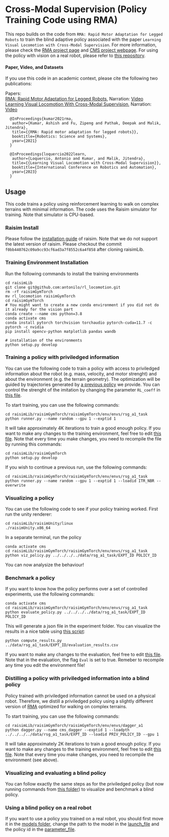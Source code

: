 # Cross-Modal Supervision (Policy Training Code using RMA)

This repo builds on the code from ```RMA: Rapid Motor Adaptation for Legged Robots``` to train the blind adaptive policy associated with the paper ```Learning Visual Locomotion with Cross-Modal Supervision```.
For more information, please check the [RMA project page](https://ashish-kmr.github.io/rma-legged-robots/) and [CMS project webpage](https://antonilo.github.io/vision_locomotion/). For using the policy with vision on a real robot, please refer to [this repository](https://github.com/antonilo/vision_locomotion).


#### Paper, Video, and Datasets

If you use this code in an academic context, please cite the following two publications:

Papers:     
[RMA: Rapid Motor Adaptation for Legged Robots](https://arxiv.org/abs/2107.04034), Narration: [Video](https://www.youtube.com/watch?v=qKF6dr_S-wQ)           
[Learning Visual Locomotion With Cross-Modal Supervision](https://antonilo.github.io/vision_locomotion/pdf/manuscript.pdf), Narration: [Video](https://youtu.be/d7I34YIdMdk)

```
  @InProceedings{kumar2021rma,
   author={Kumar, Ashish and Fu, Zipeng and Pathak, Deepak and Malik, Jitendra},
   title={{RMA: Rapid motor adaptation for legged robots}},
   booktitle={Robotics: Science and Systems},
   year={2021}
  }

  @InProceedings{loquercio2022learn,
   author={Loquercio, Antonio and Kumar, and Malik, Jitendra},
   title={{Learning Visual Locomotion with Cross-Modal Supervision}},
   booktitle={International Conference on Robotics and Automation},
   year={2023}
  }
```

## Usage

This code trains a policy using reinforcement learning to walk on complex terrains with minimal information. The code uses the Raisim simulator for training. Note that simulator is CPU-based.

### Raisim Install

Please follow the [installation guide](https://raisim.com/sections/Installation.html) of raisim. Note that we do not support the latest version of raisim. Please checkout the commit `f0bb440762c09a9cc93cf6ad3a7f8552c6a4f858` after cloning raisimLib.

### Training Environment Installation

Run the following commands to install the training environments

```
cd raisimLib
git clone git@github.com:antonilo/rl_locomotion.git
rm -rf raisimGymTorch
mv rl_locomotion raisimGymTorch
cd raisimGymTorch
# You might want to create a new conda environment if you did not do it already for the vision part
conda create --name cms python=3.8
conda activate cms
conda install pytorch torchvision torchaudio pytorch-cuda=11.7 -c pytorch -c nvidia
pip install opencv-python matplotlib pandas wandb

# installation of the environments
python setup.py develop
```

### Training a policy with priviledged information

You can use the following code to train a policy with access to priviledged information about the robot (e.g. mass, velocity, and motor strenght) and about the environment (e.g. the terrain geometry). The optimization will be guided by trajectories generated by [a previous policy](data/base_policy) we provide. You can control the strenght of the imitation by changing the parameter `RL_coeff` in [this file](./raisimGymTorch/env/envs/rsg_a1_task/runner.py).

To start training, you can use the following commands:

```
cd raisimLib/raisimGymTorch/raisimGymTorch/env/envs/rsg_a1_task
python runner.py --name random --gpu 1 --exptid 1
```
It will take approximately 4K iterations to train a good enough policy. If you want to make any changes to the training environment, feel free to edit [this file](./raisimGymTorch/env/envs/rsg_a1_task/Environment.hpp). Note that every time you make changes, you need to recompile the file by running this commands:

```
cd raisimLib/raisimGymTorch
python setup.py develop
```

If you wish to continue a previous run, use the following commands:

```
cd raisimLib/raisimGymTorch/raisimGymTorch/env/envs/rsg_a1_task
python runner.py --name random --gpu 1 --exptid 1 --loadid ITR_NBR --overwrite
```

### Visualizing a policy

You can use the following code to see if your policy training worked. First run the unity renderer:

```
cd raisimLib/raisimUnity/linux
./raisimUnity.x86_64
```

In a separate terminal, run the policy
```
conda activate cms
cd raisimLib/raisimGymTorch/raisimGymTorch/env/envs/rsg_a1_task
python viz_policy.py ../../../../data/rsg_a1_task/EXPT_ID POLICY_ID

```
You can now analysize the behaviour!

### Benchmark a policy

If you want to know how the policy performs over a set of controlled experiments, use the following commands:
```
conda activate cms
cd raisimLib/raisimGymTorch/raisimGymTorch/env/envs/rsg_a1_task
python evaluate_policy.py ../../../../data/rsg_a1_task/EXPT_ID POLICY_ID

```
This will generate a json file in the experiment folder. You can visualize the results in a nice table using [this script](./eval_scripts/compute_results.py):

```
python compute_results.py ../data/rsg_a1_task/EXPT_ID/evaluation_results.csv

```

If you want to make any changes to the evaluation, feel free to edit [this file](./raisimGymTorch/env/envs/rsg_a1_task/Environment.hpp). Note that in the evaluation, the flag `Eval` is set to true. Remeber to recompile any time you edit the environment file!


### Distilling a policy with priviledged information into a blind policy 

Policy trained with priviledged information cannot be used on a physical robot. Therefore, we distill a priviledged policy using a slightly different version of [RMA](https://arxiv.org/abs/2107.04034) optimized for walking on complex terrains.

To start training, you can use the following commands:

```
cd raisimLib/raisimGymTorch/raisimGymTorch/env/envs/dagger_a1
python dagger.py --name cms_dagger --exptid 1 --loadpth ../../../../data/rsg_a1_task/EXPT_ID --loadid PRIV_POLICY_ID --gpu 1
```
It will take approximately 2K iterations to train a good enough policy. If you want to make any changes to the training environment, feel free to edit [this file](./raisimGymTorch/env/envs/dagger_a1/Environment.hpp). Note that every time you make changes, you need to recompile the environment (see above).

### Visualizing and evaluating a blind policy

You can follow exactly the same steps as for the priviledged policy (but now running commands from [this folder](./raisimGymTorch/env/envs/dagger_a1/)) to visualize and benchmark a blind policy.

### Using a blind policy on a real robot

If you want to use a policy you trained on a real robot, you should first move it in the [models folder](https://github.com/antonilo/vision_locomotion/tree/master/controller/models), change the path to the model in the [launch_file](https://github.com/antonilo/vision_locomotion/blob/master/controller/launch/cms_ros.launch#L7) and the policy id in the [parameter_file](https://github.com/antonilo/vision_locomotion/blob/master/controller/parameters/default.yaml#L2). 
